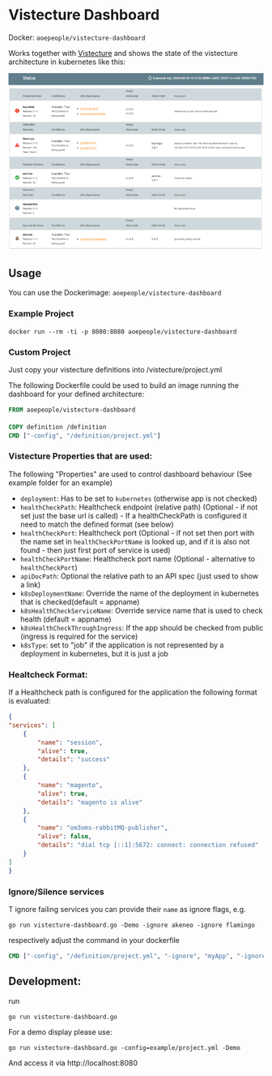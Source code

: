 # Vistecture Dashboard

Docker: `aoepeople/vistecture-dashboard`

Works together with [Vistecture](https://github.com/aoepeople/vistecture) and shows the state of the vistecture architecture in kubernetes like this:

![Vistecture_Dashboard](screenshot.png)


## Usage ##

You can use the Dockerimage: `aoepeople/vistecture-dashboard`

### Example Project

```shell
docker run --rm -ti -p 8080:8080 aoepeople/vistecture-dashboard
```

### Custom Project
Just copy your vistecture definitions into /vistecture/project.yml

The following Dockerfile could be used to build an image running the dashboard for your defined architecture:

```dockerfile
FROM aoepeople/vistecture-dashboard

COPY definition /definition
CMD ["-config", "/definition/project.yml"]
```

### Vistecture Properties that are used:
The following "Properties" are used to control dashboard behaviour
(See example folder for an example)
- `deployment`: Has to be set to `kubernetes` (otherwise app is not checked)
- `healthCheckPath`: Healthcheck endpoint (relative path) (Optional - if not set just the base url is called) - If a healthCheckPath is configured it need to match the defined format (see below)
- `healthCheckPort`: Healthcheck port (Optional - if not set then port with the name set in `healthCheckPortName` is looked up, and if it is also not found - then just first port of service is used)
- `healthCheckPortName`: Healthcheck port name (Optional - alternative to `healthCheckPort`)
- `apiDocPath`: Optional the relative path to an API spec (just used to show a link)
- `k8sDeploymentName`: Override the name of the deployment in kubernetes that is checked(default = appname)
- `k8sHealthCheckServiceName`: Override service name that is used to check health (default = appname)
- `k8sHealthCheckThroughIngress`: If the app should be checked from public (ingress is required for the service)
- `k8sType`: set to "job" if the application is not represented by a deployment in kubernetes, but it is just a job

### Healtcheck Format:

If a Healthcheck path is configured for the application the following format is evaluated:

```json
{
"services": [
    {
        "name": "session",
        "alive": true,
        "details": "success"
    },
    {
        "name": "magento",
        "alive": true,
        "details": "magento is alive"
    },
    {
        "name": "om3oms-rabbitMQ-publisher",
        "alive": false,
        "details": "dial tcp [::1]:5672: connect: connection refused"
    }
]
}
```

### Ignore/Silence services

T ignore failing services you can provide their `name` as ignore flags, e.g.

```shell
go run vistecture-dashboard.go -Demo -ignore akeneo -ignore flamingo
```

respectively adjust the command in your dockerfile

```dockerfile
CMD ["-config", "/definition/project.yml", "-ignore", "myApp", "-ignore", "otherApp"]
```

## Development:

run

```shell
go run vistecture-dashboard.go
```

For a demo display please use:

```shell
go run vistecture-dashboard.go -config=example/project.yml -Demo
```

And access it via http://localhost:8080
